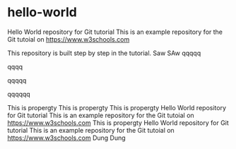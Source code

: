 # hello-world
Hello World repository for Git tutorial
This is an example repository for the Git tutoial on https://www.w3schools.com

This repository is built step by step in the tutorial.
Saw
SAw
qqqqq

qqqq

qqqqq

qqqqqq

This is propergty
This is propergty
This is propergty
Hello World repository for Git tutorial
This is an example repository for the Git tutoial on https://www.w3schools.com
This is propergty
Hello World repository for Git tutorial
This is an example repository for the Git tutoial on https://www.w3schools.com
Dung
Dung
